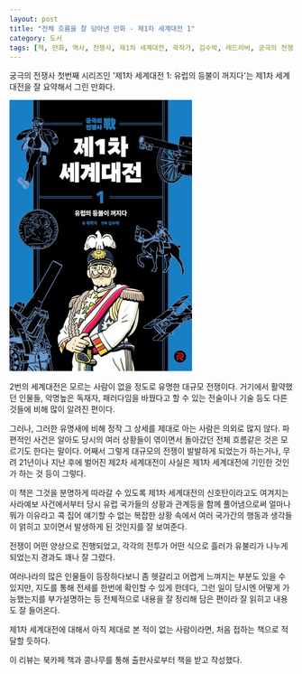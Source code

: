 ```yaml
---
layout: post
title: "전체 흐름을 잘 담아낸 만화 - 제1차 세계대전 1"
category: 도서
tags: [책, 만화, 역사, 전쟁사, 제1차 세계대전, 곽작가, 김수박, 레드리버, 궁극의 전쟁사, 북카페 책과 콩나무, 서평]
---
```


궁극의 전쟁사 첫번째 시리즈인
'제1차 세계대전 1: 유럽의 등불이 꺼지다'는
제1차 세계대전을 잘 요약해서 그린 만화다.

![표지](/images/book/ultimate-war-history-world-war-1-1-comic-book-h480.jpg)

2번의 세계대전은 모르는 사람이 없을 정도로 유명한 대규모 전쟁이다.
거기에서 활약했던 인물들,
악명높은 독재자,
패러다임을 바꿨다고 할 수 있는 전술이나 기술 등도
다른 것들에 비해 많이 알려진 편이다.

그러나, 그러한 유명새에 비해
정작 그 상세를 제대로 아는 사람은 의외로 많지 않다.
파편적인 사건은 알아도 당시의 여러 상황들이 엮이면서 돌아갔던 전체 흐름같은 것은 모르기도 한다는 말이다.
어째서 그렇게 대규모의 전쟁이 발발하게 되었는가 하는거나,
무려 21년이나 지난 후에 벌어진 제2차 세계대전이 사실은 제1차 세계대전에 기인한 것인가 하는 것 등이 그렇다.

이 책은 그것을 분명하게 따라갈 수 있도록
제1차 세계대전의 신호탄이라고도 여겨지는 사라예보 사건에서부터
당시 유럽 국가들의 상황과 관계등을 함께 풀어냄으로써
얼마나 뭐가 이유라고 콕 집어 얘기할 수 없는 복잡한 상황 속에서
여러 국가간의 행동과 생각들이 얽히고 꼬이면서 발생하게 된 것인지를 잘 보여준다.

전쟁이 어떤 양상으로 진행되었고,
각각의 전투가 어떤 식으로 흘러가 유불리가 나누게 되었는지
경과도 꽤나 잘 그렸다.

여러나라의 많은 인물들이 등장하다보니 좀 헷갈리고 어렵게 느껴지는 부분도 있을 수 있지만,
지도를 통해 전세를 한번에 확인할 수 있게 한데다,
그런 일이 당시엔 어떻게 가능했는지를 부가설명하는 등
전체적으로 내용을 잘 정리해 담은 편이라
잘 읽히고 내용도 잘 들어온다.

제1차 세계대전에 대해서 아직 제대로 본 적이 없는 사람이라면,
처음 접하는 책으로 적달할 듯하다.



<div class="im im-info">
이 리뷰는 북카페 책과 콩나무를 통해 출판사로부터 책을 받고 작성했다.
</div>
